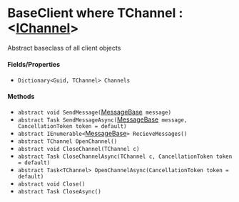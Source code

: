# BaseClient<TChannel> where TChannel : <[IChannel](https://github.com/KaiNet-X/Network/blob/master/IChannel.md)>

Abstract baseclass of all client objects

#### Fields/Properties

- `Dictionary<Guid, TChannel> Channels`

#### Methods

- `abstract void SendMessage(`[MessageBase](https://github.com/KaiNet-X/Network/blob/master/MessageBase.md)` message)`
- `abstract Task SendMessageAsync(`[MessageBase](https://github.com/KaiNet-X/Network/blob/master/MessageBase.md)` message, CancellationToken token = default)`
- `abstract IEnumerable<`[MessageBase](https://github.com/KaiNet-X/Network/blob/master/MessageBase.md)`> RecieveMessages()`
- `abstract TChannel OpenChannel()`
- `abstract void CloseChannel(TChannel c)`
- `abstract Task CloseChannelAsync(TChannel c, CancellationToken token = default)`
- `abstract Task<TChannel> OpenChannelAsync(CancellationToken token = default)`
- `abstract void Close()`
- `abstract Task CloseAsync()`